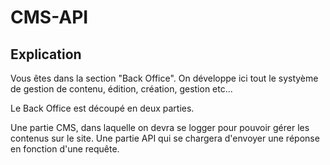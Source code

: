 # CMS-API

## Explication

Vous êtes dans la section "Back Office".
On développe ici tout le systyème de gestion de contenu, édition, création, gestion etc...

Le Back Office est découpé en deux parties.

Une partie CMS, dans laquelle on devra se logger pour pouvoir gérer les contenus sur le site.
Une partie API qui se chargera d'envoyer une réponse en fonction d'une requête.
